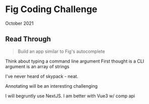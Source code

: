 # Fig Coding Challenge

October 2021

## Read Through

> Build an app similar to Fig's autocomplete

Think about typing a command line argument
First thought is a CLI argument is an array of strings

I've never heard of skypack - neat.

Annotating will be an interesting challenging

I will begruntly use NextJS. I am better with Vue3 w/ comp api
